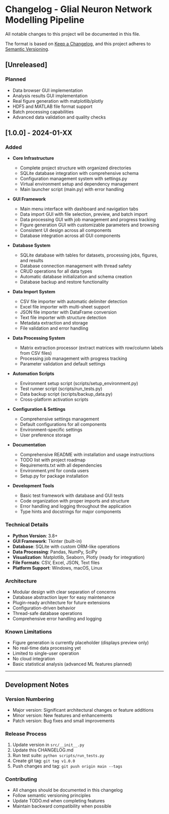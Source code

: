 # Changelog - Glial Neuron Network Modelling Pipeline

All notable changes to this project will be documented in this file.

The format is based on [Keep a Changelog](https://keepachangelog.com/en/1.0.0/),
and this project adheres to [Semantic Versioning](https://semver.org/spec/v2.0.0.html).

## [Unreleased]

### Planned
- Data browser GUI implementation
- Analysis results GUI implementation
- Real figure generation with matplotlib/plotly
- HDF5 and MATLAB file format support
- Batch processing capabilities
- Advanced data validation and quality checks

## [1.0.0] - 2024-01-XX

### Added
- **Core Infrastructure**
  - Complete project structure with organized directories
  - SQLite database integration with comprehensive schema
  - Configuration management system with settings.py
  - Virtual environment setup and dependency management
  - Main launcher script (main.py) with error handling

- **GUI Framework**
  - Main menu interface with dashboard and navigation tabs
  - Data import GUI with file selection, preview, and batch import
  - Data processing GUI with job management and progress tracking
  - Figure generation GUI with customizable parameters and browsing
  - Consistent UI design across all components
  - Database integration across all GUI components

- **Database System**
  - SQLite database with tables for datasets, processing jobs, figures, and results
  - Database connection management with thread safety
  - CRUD operations for all data types
  - Automatic database initialization and schema creation
  - Database backup and restore functionality

- **Data Import System**
  - CSV file importer with automatic delimiter detection
  - Excel file importer with multi-sheet support
  - JSON file importer with DataFrame conversion
  - Text file importer with structure detection
  - Metadata extraction and storage
  - File validation and error handling

- **Data Processing System**
  - Matrix extraction processor (extract matrices with row/column labels from CSV files)
  - Processing job management with progress tracking
  - Parameter validation and default settings

- **Automation Scripts**
  - Environment setup script (scripts/setup_environment.py)
  - Test runner script (scripts/run_tests.py)
  - Data backup script (scripts/backup_data.py)
  - Cross-platform activation scripts

- **Configuration & Settings**
  - Comprehensive settings management
  - Default configurations for all components
  - Environment-specific settings
  - User preference storage

- **Documentation**
  - Comprehensive README with installation and usage instructions
  - TODO list with project roadmap
  - Requirements.txt with all dependencies
  - Environment.yml for conda users
  - Setup.py for package installation

- **Development Tools**
  - Basic test framework with database and GUI tests
  - Code organization with proper imports and structure
  - Error handling and logging throughout the application
  - Type hints and docstrings for major components

### Technical Details
- **Python Version**: 3.8+
- **GUI Framework**: Tkinter (built-in)
- **Database**: SQLite with custom ORM-like operations
- **Data Processing**: Pandas, NumPy, SciPy
- **Visualization**: Matplotlib, Seaborn, Plotly (ready for integration)
- **File Formats**: CSV, Excel, JSON, Text files
- **Platform Support**: Windows, macOS, Linux

### Architecture
- Modular design with clear separation of concerns
- Database abstraction layer for easy maintenance
- Plugin-ready architecture for future extensions
- Configuration-driven behavior
- Thread-safe database operations
- Comprehensive error handling and logging

### Known Limitations
- Figure generation is currently placeholder (displays preview only)
- No real-time data processing yet
- Limited to single-user operation
- No cloud integration
- Basic statistical analysis (advanced ML features planned)

---

## Development Notes

### Version Numbering
- Major version: Significant architectural changes or feature additions
- Minor version: New features and enhancements
- Patch version: Bug fixes and small improvements

### Release Process
1. Update version in `src/__init__.py`
2. Update this CHANGELOG.md
3. Run test suite: `python scripts/run_tests.py`
4. Create git tag: `git tag v1.0.0`
5. Push changes and tag: `git push origin main --tags`

### Contributing
- All changes should be documented in this changelog
- Follow semantic versioning principles
- Update TODO.md when completing features
- Maintain backward compatibility when possible
